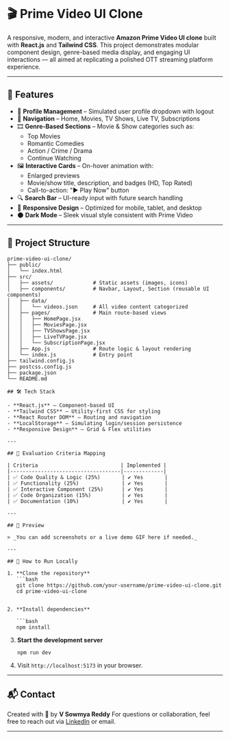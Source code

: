 
# 🎬 Prime Video UI Clone

A responsive, modern, and interactive **Amazon Prime Video UI clone** built with **React.js** and **Tailwind CSS**. This project demonstrates modular component design, genre-based media display, and engaging UI interactions — all aimed at replicating a polished OTT streaming platform experience.

---

## 🚀 Features

- 🔐 **Profile Management** – Simulated user profile dropdown with logout
- 🧭 **Navigation** – Home, Movies, TV Shows, Live TV, Subscriptions
- 🎞️ **Genre-Based Sections** – Movie & Show categories such as:
  - Top Movies
  - Romantic Comedies
  - Action / Crime / Drama
  - Continue Watching
- 🖼️ **Interactive Cards** – On-hover animation with:
  - Enlarged previews
  - Movie/show title, description, and badges (HD, Top Rated)
  - Call-to-action: "▶ Play Now" button
- 🔍 **Search Bar** – UI-ready input with future search handling
- 📱 **Responsive Design** – Optimized for mobile, tablet, and desktop
- 🌑 **Dark Mode** – Sleek visual style consistent with Prime Video

---

## 📂 Project Structure

```text
prime-video-ui-clone/
├── public/
│   └── index.html
├── src/
│   ├── assets/             # Static assets (images, icons)
│   ├── components/         # Navbar, Layout, Section (reusable UI components)
│   ├── data/
│   │   └── videos.json     # All video content categorized
│   ├── pages/              # Main route-based views
│   │   ├── HomePage.jsx
│   │   ├── MoviesPage.jsx
│   │   ├── TVShowsPage.jsx
│   │   ├── LiveTVPage.jsx
│   │   └── SubscriptionPage.jsx
│   ├── App.js              # Route logic & layout rendering
│   └── index.js            # Entry point
├── tailwind.config.js
├── postcss.config.js
├── package.json
└── README.md

## 🛠️ Tech Stack

- **React.js** – Component-based UI
- **Tailwind CSS** – Utility-first CSS for styling
- **React Router DOM** – Routing and navigation
- **LocalStorage** – Simulating login/session persistence
- **Responsive Design** – Grid & Flex utilities

---

## 🧠 Evaluation Criteria Mapping

| Criteria                           | Implemented |
|------------------------------------|-------------|
| ✅ Code Quality & Logic (25%)       | ✔️ Yes       |
| ✅ Functionality (25%)              | ✔️ Yes       |
| ✅ Interactive Component (25%)      | ✔️ Yes       |
| ✅ Code Organization (15%)          | ✔️ Yes       |
| ✅ Documentation (10%)              | ✔️ Yes       |

---

## 📸 Preview

> _You can add screenshots or a live demo GIF here if needed._

---

## 📄 How to Run Locally

1. **Clone the repository**  
   ```bash
   git clone https://github.com/your-username/prime-video-ui-clone.git
   cd prime-video-ui-clone


2. **Install dependencies**

   ```bash
   npm install
   ```

3. **Start the development server**

   ```bash
   npm run dev
   ```

4. Visit `http://localhost:5173` in your browser.

---

## 📬 Contact

Created with 💙 by **V Sowmya Reddy**
For questions or collaboration, feel free to reach out via [LinkedIn](https://www.linkedin.com) or email.

---


